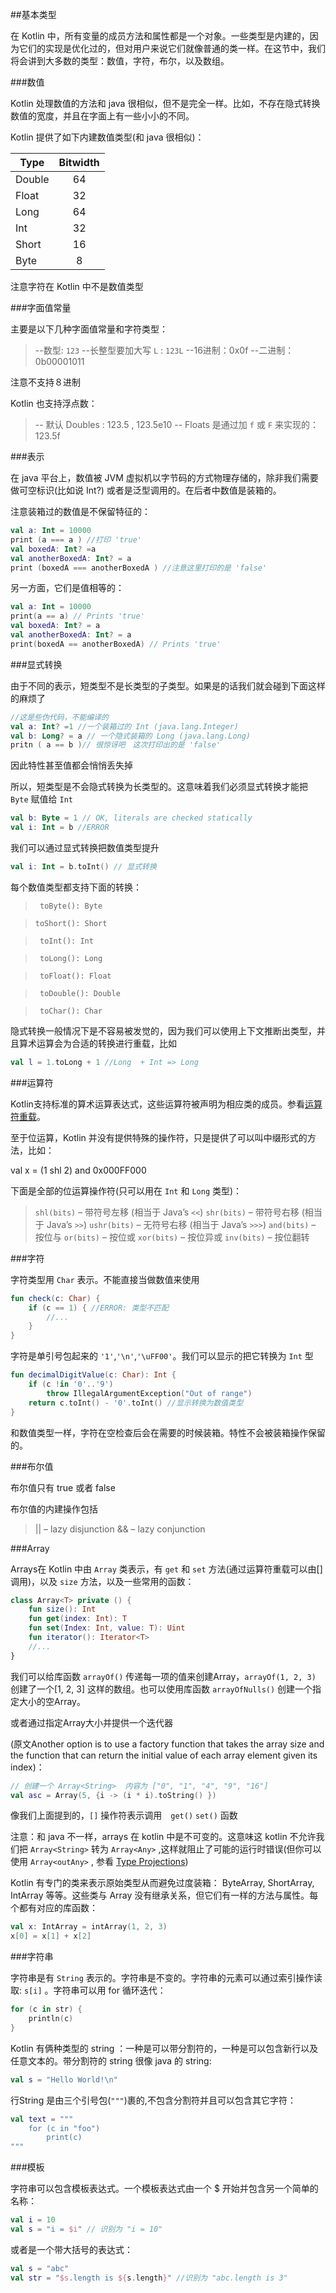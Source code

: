 ##基本类型

在 Kotlin 中，所有变量的成员方法和属性都是一个对象。一些类型是内建的，因为它们的实现是优化过的，但对用户来说它们就像普通的类一样。在这节中，我们将会讲到大多数的类型：数值，字符，布尔，以及数组。

###数值

Kotlin 处理数值的方法和 java 很相似，但不是完全一样。比如，不存在隐式转换数值的宽度，并且在字面上有一些小小的不同。

Kotlin 提供了如下内建数值类型(和 java 很相似)：


| **Type** | **Bitwidth** |
| -------------- | :------------------: |
| Double | 64 |
| Float | 32 |
| Long | 64 |
| Int | 32 |
| Short | 16 |
| Byte | 8 |

注意字符在 Kotlin 中不是数值类型

###字面值常量

主要是以下几种字面值常量和字符类型：

> --数型: `123`
> --长整型要加大写 `L` : `123L`
> --16进制：0x0f
> --二进制：0b00001011

注意不支持８进制

 Kotlin 也支持浮点数：

> -- 默认 Doubles : 123.5 , 123.5e10
> -- Floats 是通过加 `f` 或 `F` 来实现的：123.5f

###表示

在 java 平台上，数值被 JVM 虚拟机以字节码的方式物理存储的，除非我们需要做可空标识(比如说 Int?) 或者是泛型调用的。在后者中数值是装箱的。

注意装箱过的数值是不保留特征的：

```kotlin
val a: Int = 10000
print (a === a ) //打印 'true'
val boxedA: Int? =a
val anotherBoxedA: Int? = a
print (boxedA === anotherBoxedA ) //注意这里打印的是 'false'
```

另一方面，它们是值相等的：

```kotlin
val a: Int = 10000
print(a == a) // Prints 'true'
val boxedA: Int? = a
val anotherBoxedA: Int? = a
print(boxedA == anotherBoxedA) // Prints 'true'
```

###显式转换

由于不同的表示，短类型不是长类型的子类型。如果是的话我们就会碰到下面这样的麻烦了

```kotlin
//这是些伪代码，不能编译的
val a: Int? =1 //一个装箱过的 Int (java.lang.Integer)
val b: Long? = a // 一个隐式装箱的 Long (java.lang.Long)
pritn ( a == b )// 很惊讶吧　这次打印出的是 'false'
```
因此特性甚至值都会悄悄丢失掉

所以，短类型是不会隐式转换为长类型的。这意味着我们必须显式转换才能把 `Byte` 赋值给 `Int` 

```kotlin
val b: Byte = 1 // OK, literals are checked statically
val i: Int = b //ERROR
```

我们可以通过显式转换把数值类型提升

```kotlin
val i: Int = b.toInt() // 显式转换
```

每个数值类型都支持下面的转换：

> ` toByte(): Byte`

>  `toShort(): Short`

>  ` toInt(): Int`

> ` toLong(): Long`

> ` toFloat(): Float`

> ` toDouble(): Double`

> ` toChar(): Char`

隐式转换一般情况下是不容易被发觉的，因为我们可以使用上下文推断出类型，并且算术运算会为合适的转换进行重载，比如

```kotlin
val l = 1.toLong + 1 //Long  + Int => Long
```

###运算符

Kotlin支持标准的算术运算表达式，这些运算符被声明为相应类的成员。参看[运算符重载](http://kotlinlang.org/docs/reference/operator-overloading.html)。

至于位运算，Kotlin 并没有提供特殊的操作符，只是提供了可以叫中缀形式的方法，比如：

val x = (1 shl 2) and 0x000FF000

下面是全部的位运算操作符(只可以用在 `Int` 和 `Long` 类型)：

> `shl(bits)` – 带符号左移 (相当于 Java’s `<<`)
> `shr(bits)` – 带符号右移 (相当于 Java’s `>>`)
> `ushr(bits)` – 无符号右移 (相当于 Java’s `>>>`)
> `and(bits)` – 按位与
> `or(bits)` – 按位或
> `xor(bits)` – 按位异或
> `inv(bits)` – 按位翻转

###字符

字符类型用 `Char` 表示。不能直接当做数值来使用

```Kotlin
fun check(c: Char) {
	if (c == 1) { //ERROR: 类型不匹配
		//...
	}
}
```

字符是单引号包起来的 `'1'`,`'\n'`,`'\uFF00'`。我们可以显示的把它转换为 `Int` 型

```kotlin
fun decimalDigitValue(c: Char): Int {
	if (c !in '0'..'9') 
		throw IllegalArgumentException("Out of range")
	return c.toInt() - '0'.toInt() //显示转换为数值类型
}
```
和数值类型一样，字符在空检查后会在需要的时候装箱。特性不会被装箱操作保留的。

###布尔值

布尔值只有 true 或者 false

布尔值的内建操作包括

> || – lazy disjunction
> && – lazy conjunction

###Array

Arrays在 Kotlin 中由 `Array` 类表示，有 `get` 和 `set` 方法(通过运算符重载可以由[]调用)，以及 `size` 方法，以及一些常用的函数：

```kotlin
class Array<T> private () {
	fun size(): Int
	fun get(index: Int): T
	fun set(Index: Int, value: T): Uint
	fun iterator(): Iterator<T>
	//...
}
```

我们可以给库函数 `arrayOf()` 传递每一项的值来创建Array，`arrayOf(1, 2, 3)` 创建了一个[1, 2, 3] 这样的数组。也可以使用库函数 `arrayOfNulls()` 创建一个指定大小的空Array。

或者通过指定Array大小并提供一个迭代器

(原文Another option is to use a factory function that takes the array size and the function that can return the initial value of each array element given its index)：

```kotlin
// 创建一个 Array<String>  内容为 ["0", "1", "4", "9", "16"]
val asc = Array(5, {i -> (i * i).toString() })
```

像我们上面提到的，`[]` 操作符表示调用　`get()` `set()` 函数

注意：和 java 不一样，arrays 在 kotlin 中是不可变的。这意味这 kotlin 不允许我们把 `Array<String>` 转为 `Array<Any>` ,这样就阻止了可能的运行时错误(但你可以使用 `Array<outAny>` , 参看 [Type Projections](http://kotlinlang.org/docs/reference/generics.html#type-projections))

Kotlin 有专门的类来表示原始类型从而避免过度装箱： ByteArray, ShortArray, IntArray 等等。这些类与 Array 没有继承关系，但它们有一样的方法与属性。每个都有对应的库函数：

```kotlin
val x: IntArray = intArray(1, 2, 3)
x[0] = x[1] + x[2]
```

###字符串

字符串是有 `String` 表示的。字符串是不变的。字符串的元素可以通过索引操作读取: `s[i]` 。字符串可以用 for 循环迭代：

```kotlin
for (c in str) {
	println(c)
}
```

Kotlin 有俩种类型的 string ：一种是可以带分割符的，一种是可以包含新行以及任意文本的。带分割符的 string 很像 java 的 string:
```kotlin
val s = "Hello World!\n"
```

行String 是由三个引号包(`"""`)裹的,不包含分割符并且可以包含其它字符：

```kotlin
val text = """
	for (c in "foo")
		print(c)
"""
```

###模板

字符串可以包含模板表达式。一个模板表达式由一个 $ 开始并包含另一个简单的名称：

```kotlin
val i = 10
val s = "i = $i" // 识别为 "i = 10"
```

或者是一个带大括号的表达式：

```kotlin
val s = "abc"
val str = "$s.length is ${s.length}" //识别为 "abc.length is 3"
```

